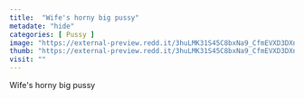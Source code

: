 ```yaml
---
title:  "Wife's horny big pussy"
metadate: "hide"
categories: [ Pussy ]
image: "https://external-preview.redd.it/3huLMK31S45C8bxNa9_CfmEVXD3DXnAtHJ8p2n9ofXU.png?auto=webp&s=34a979f3d8a1eec306d177ee6b2050f907527adf"
thumb: "https://external-preview.redd.it/3huLMK31S45C8bxNa9_CfmEVXD3DXnAtHJ8p2n9ofXU.png?width=960&crop=smart&auto=webp&s=99c1c78db847182d0eb2cfaa23e6c4f420ba1da4"
visit: ""
---
```

Wife's horny big pussy
